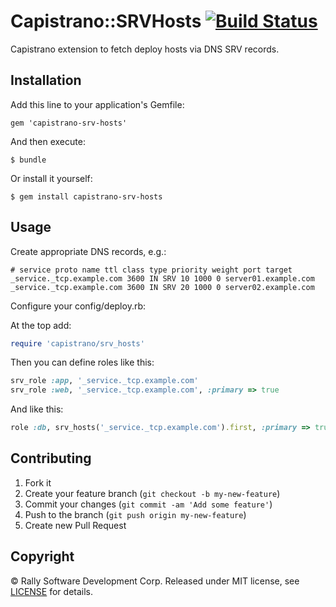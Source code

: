 # Capistrano::SRVHosts [![Build Status](https://travis-ci.org/RallySoftware/capistrano-srv_hosts.png)](https://travis-ci.org/RallySoftware/capistrano-srv_hosts)

Capistrano extension to fetch deploy hosts via DNS SRV records.

## Installation

Add this line to your application's Gemfile:

    gem 'capistrano-srv-hosts'

And then execute:

    $ bundle

Or install it yourself:

    $ gem install capistrano-srv-hosts

## Usage

Create appropriate DNS records, e.g.:

    # service proto name ttl class type priority weight port target
    _service._tcp.example.com 3600 IN SRV 10 1000 0 server01.example.com
    _service._tcp.example.com 3600 IN SRV 20 1000 0 server02.example.com

Configure your config/deploy.rb:

At the top add:

```ruby
require 'capistrano/srv_hosts'
```

Then you can define roles like this:

```ruby
srv_role :app, '_service._tcp.example.com'
srv_role :web, '_service._tcp.example.com', :primary => true
```

And like this:

```ruby
role :db, srv_hosts('_service._tcp.example.com').first, :primary => true
```

## Contributing

1. Fork it
2. Create your feature branch (`git checkout -b my-new-feature`)
3. Commit your changes (`git commit -am 'Add some feature'`)
4. Push to the branch (`git push origin my-new-feature`)
5. Create new Pull Request

## Copyright

© Rally Software Development Corp. Released under MIT license, see
[LICENSE](https://github.com/RallySoftware/openid-store-redis/blob/master/LICENSE.txt)
for details.
